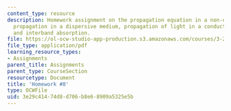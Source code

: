 ```yaml
---
content_type: resource
description: Homework assignment on the propagation equation in a non-dispersive medium,
  propagation in a dispersive medium, propagation of light in a conducting medium,
  and interband absorption.
file: https://ol-ocw-studio-app-production.s3.amazonaws.com/courses/3-23-electrical-optical-and-magnetic-properties-of-materials-fall-2007/3e29c41474d8d706b8e68909a5325e5b_ps8.pdf
file_type: application/pdf
learning_resource_types:
- Assignments
parent_title: Assignments
parent_type: CourseSection
resourcetype: Document
title: 'Homework #8'
type: OCWFile
uid: 3e29c414-74d8-d706-b8e6-8909a5325e5b
---
```

